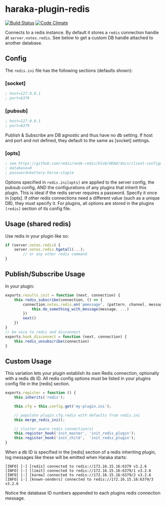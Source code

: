 # haraka-plugin-redis

[![Build Status][ci-img]][ci-url]
[![Code Climate][clim-img]][clim-url]

Connects to a redis instance. By default it stores a `redis`
connection handle at `server.notes.redis`. See below to get a custom DB handle
attached to another database.

## Config

The `redis.ini` file has the following sections (defaults shown):

### [socket]

```ini
; host=127.0.0.1
; port=6379
```

### [pubsub]

```ini
; host=127.0.0.1
; port=6379
```

Publish & Subscribe are DB agnostic and thus have no db setting. If host and port and not defined, they default to the same as [socket] settings.

### [opts]

```ini
; see https://github.com/redis/node-redis/blob/HEAD/docs/client-configuration.md
; database=0
; password=battery-horse-staple
```

Options specified in `redis.ini[opts]` are applied to the server config, the pubsub config, AND the configurations of any plugins that inherit this plugin. This is ideal if the redis server requires a password. Specify it once in [opts]. If other redis connections need a different value (such as a unique DB), they must specify it. For plugins, all options are stored in the plugins `[redis]` section of its config file.

## Usage (shared redis)

Use redis in your plugin like so:

```js
if (server.notes.redis) {
    server.notes.redis.hgetall(...);
        // or any other redis command
}
```

## Publish/Subscribe Usage

In your plugin:

```js
exports.results_init = function (next, connection) {
    this.redis_subscribe(connection, () => {
        connection.notes.redis.on('pmessage', (pattern, channel, message) => {
            this.do_something_with_message(message, ...)
        })
        next()
    })
}
// be nice to redis and disconnect
exports.hook_disconnect = function (next, connection) {
    this.redis_unsubscribe(connection)
}
```

## Custom Usage

This variation lets your plugin establish its own Redis connection,
optionally with a redis db ID. All redis config options must be listed in your plugins config file in the [redis] section.

```js
exports.register = function () {
    this.inherits('redis');

    this.cfg = this.config.get('my-plugin.ini');

    // populate plugin.cfg.redis with defaults from redis.ini
    this.merge_redis_ini();

    // cluster aware redis connection(s)
    this.register_hook('init_master', 'init_redis_plugin');
    this.register_hook('init_child',  'init_redis_plugin');
}
```

When a db ID is specified in the [redis] section of a redis inheriting plugin, log messages like these will be emitted when Haraka starts:

````
[INFO] [-] [redis] connected to redis://172.16.15.16:6379 v3.2.6
[INFO] [-] [limit] connected to redis://172.16.15.16:6379/1 v3.2.6
[INFO] [-] [karma] connected to redis://172.16.15.16:6379/2 v3.2.6
[INFO] [-] [known-senders] connected to redis://172.16.15.16:6379/3 v3.2.6
````

Notice the database ID numbers appended to each plugins redis connection
message.


[ci-img]: https://github.com/haraka/haraka-plugin-redis/actions/workflows/ci-test.yml/badge.svg
[ci-url]: https://github.com/haraka/haraka-plugin-redis/actions/workflows/ci-test.yml
[clim-img]: https://codeclimate.com/github/haraka/haraka-plugin-redis/badges/gpa.svg
[clim-url]: https://codeclimate.com/github/haraka/haraka-plugin-redis
